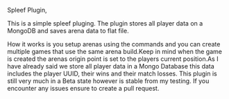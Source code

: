 Spleef Plugin,

This is a simple spleef pluging. The plugin stores all player data on a MongoDB and saves arena data to flat file.

How it works is you setup arenas using the commands and you can create multiple games that use the same arena build.Keep in mind when the game is created the arenas origin point is set to the players current position.As I have already said we store all player data in a Mongo Database this data includes the player UUID, their wins and their match losses. This plugin is still very much in a Beta state however is stable from my testing. If you encounter any issues ensure to create a pull request.
